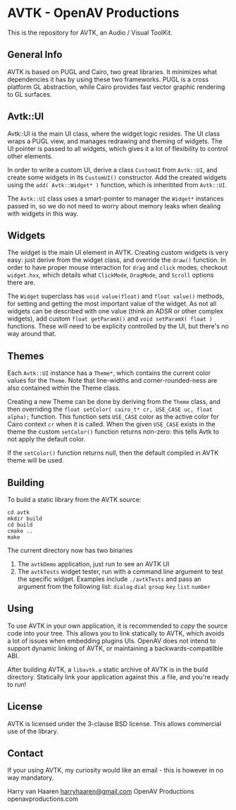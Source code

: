 AVTK - OpenAV Productions
==========================

This is the repository for AVTK, an Audio / Visual ToolKit.

General Info
------------
AVTK is based on PUGL and Cairo, two great libraries. It minimizes what 
dependencies it has by using these two frameworks. PUGL is a cross platform GL 
abstraction, while Cairo provides fast vector graphic rendering to GL surfaces.

Avtk::UI
--------
Avtk::UI is the main UI class, where the widget logic resides. The UI class wraps
a PUGL view, and manages redrawing and theming of widgets. The UI pointer is passed
to all widgets, which gives it a lot of flexibility to control other elements.

In order to write a custom UI, derive a class `CustomUI` from `Avtk::UI`, and 
create some widgets in its `CustomUI()` constructor. Add the created widgets 
using the `add( Avtk::Widget* )` function, which is inheritited from 
`Avtk::UI`.

The `Avtk::UI` class uses a smart-pointer to manager the `Widget*` instances 
passed in, so we do not need to worry about memory leaks when dealing with 
widgets in this way. 

Widgets
-------
The widget is the main UI element in AVTK. Creating custom widgets is very 
easy: just derive from the widget class, and override the `draw()` function. In 
order to have proper mouse interaction for `drag` and `click` modes, checkout 
`widget.hxx`, which details what `ClickMode`, `DragMode`, and `Scroll` options 
there are.

The `Widget` superclass has `void value(float)` and `float value()` methods, 
for setting and getting the most important value of the widget. As not all 
widgets can be described with one value (think an ADSR or other complex 
widgets), add custom `float getParamX()` and `void setParamX( float )` 
functions. These will need to be explicity controlled by the UI, but there's no
way around that.

Themes
------
Each `Avtk::UI` instance has a `Theme*`, which contains the 
current color values for the `Theme`. Note that line-widths and 
corner-rounded-ness are also contained within the Theme class.

Creating a new Theme can be done by deriving from the `Theme` class, and then 
overriding the `float setColor( cairo_t* cr, USE_CASE uc, float alpha);` 
function. This function sets `USE_CASE` color as the active color for Cairo 
context `cr` when it is called. When the given `USE_CASE` exists in the theme
the custom `setColor()` function returns non-zero: this tells Avtk to not apply
the default color.

If the `setColor()` function returns null, then the default compiled in AVTK 
theme will be used.

Building
--------
To build a static library from the AVTK source:
```
cd avtk
mkdir build
cd build
cmake ..
make
```
The current directory now has two binaries
1. The `avtkDemo` application, just run to see an AVTK UI
2. The `avtkTests` widget tester, run with a command line argument to test
   the specific widget. Examples include `./avtkTests` and pass an argument
   from the following list: `dialog` `dial` `group` `key` `list` `number`

Using
-----
To use AVTK in your own application, it is recommended to *copy* the source
code into your tree. This allows you to link statically to AVTK, which
avoids a lot of issues when embedding plugins UIs. OpenAV does not intend
to support dynamic linking of AVTK, or maintaining a backwards-compatilble
ABI.

After building AVTK, a `libavtk.a` static archive of AVTK is in the build
directory. Statically link your application against this .a file, and
you're ready to run!

License
-------
AVTK is licensed under the 3-clause BSD license. This allows commercial use
of the library.

Contact
-------
If your using AVTK, my curiosity would like an email - this is however in
no way mandatory.

Harry van Haaren    harryhaaren@gmail.com
OpenAV Productions  openavproductions.com
